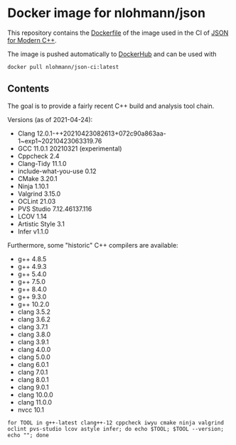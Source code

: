 # Docker image for nlohmann/json

This repository contains the [Dockerfile](Dockerfile) of the image used in the CI of [JSON for Modern C++](https://github.com/nlohmann/json).

The image is pushed automatically to [DockerHub](https://hub.docker.com/r/nlohmann/json-ci) and can be used with

```
docker pull nlohmann/json-ci:latest
```

## Contents

The goal is to provide a fairly recent C++ build and analysis tool chain.

Versions (as of 2021-04-24):

- Clang 12.0.1-++20210423082613+072c90a863aa-1~exp1~20210423063319.76
- GCC 11.0.1 20210321 (experimental)
- Cppcheck 2.4
- Clang-Tidy 11.1.0
- include-what-you-use 0.12
- CMake 3.20.1
- Ninja 1.10.1
- Valgrind 3.15.0
- OCLint 21.03
- PVS Studio 7.12.46137.116
- LCOV 1.14
- Artistic Style 3.1
- Infer v1.1.0

Furthermore, some "historic" C++ compilers are available:

- g++ 4.8.5
- g++ 4.9.3
- g++ 5.4.0
- g++ 7.5.0
- g++ 8.4.0
- g++ 9.3.0
- g++ 10.2.0
- clang 3.5.2
- clang 3.6.2
- clang 3.7.1
- clang 3.8.0
- clang 3.9.1
- clang 4.0.0
- clang 5.0.0
- clang 6.0.1
- clang 7.0.1
- clang 8.0.1
- clang 9.0.1
- clang 10.0.0
- clang 11.0.0
- nvcc 10.1

```
for TOOL in g++-latest clang++-12 cppcheck iwyu cmake ninja valgrind oclint pvs-studio lcov astyle infer; do echo $TOOL; $TOOL --version; echo ""; done
```
